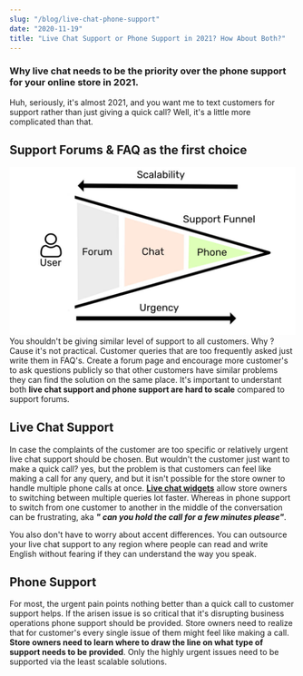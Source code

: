 ```yaml
---
slug: "/blog/live-chat-phone-support"
date: "2020-11-19"
title: "Live Chat Support or Phone Support in 2021? How About Both?"
---
```


### Why live chat needs to be the priority over the phone support for your online store in 2021.

Huh, seriously, it's almost 2021, and you want me to text customers for support rather than just giving a quick call? Well, it's a little more complicated than that.

## Support Forums & FAQ as the first choice

![squarespace-support-funnel](../images/squarespace-support-funnel.jpg)
You shouldn't be giving similar level of support to all customers. Why ? Cause it's not practical. Customer queries that are too frequently asked just write them in FAQ's. Create a forum page and encourage more customer's to ask questions publicly so that other customers have similar problems they can find the solution on the same place. It's important to understant both **live chat support and phone support are hard to scale** compared to support forums.

## Live Chat Support
In case the complaints of the customer are too specific or relatively urgent live chat support should be chosen. But wouldn't the customer just want to make a quick call? yes, but the problem is that customers can feel like making a call for any query, and but it isn't possible for the store owner to handle multiple phone calls at once. <a href="https://salesjump.xyz/" target="_blank"> **Live chat widgets**</a> allow store owners to switching between multiple queries lot faster. Whereas in phone support to switch from one customer to another in the middle of the conversation can be frustrating, aka ***" can you hold the call for a few minutes please"***.

You also don't have to worry about accent differences. You can outsource your live chat support to any region where people can read and write English without fearing if they can understand the way you speak.

## Phone Support
For most, the urgent pain points nothing better than a quick call to customer support helps. If the arisen issue is so critical that it's disrupting business operations phone support should be provided. Store owners need to realize that for customer's every single issue of them might feel like making a call. **Store owners need to learn where to draw the line on what type of support needs to be provided**. Only the highly urgent issues need to be supported via the least scalable solutions.




